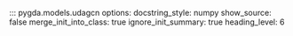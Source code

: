 ::: pygda.models.udagcn
    options:
      docstring_style: numpy
      show_source: false
      merge_init_into_class: true
      ignore_init_summary: true
      heading_level: 6
